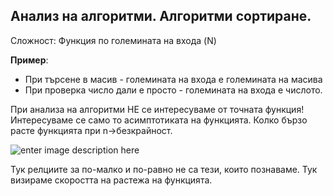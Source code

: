 ## Анализ на алгоритми. Алгоритми сортиране.
Сложност: Функция по големината на входа (N)

**Пример**: 

 - При търсене в масив - големината на входа е големината на масива
 -  При проверка число дали е просто - големината на входа е числото.

При анализа на алгоритми НЕ се интересуваме от точната функция!
Интересуваме се само то асимптотиката на функцията.
Колко бързо расте функцията при n->безкрайност.

![enter image description here](https://i.ibb.co/TP0Xrz4/ff.png)

Тук релциите за по-малко и по-равно не са тези, които познаваме.
Тук визираме скоростта на растежа на функцията.

